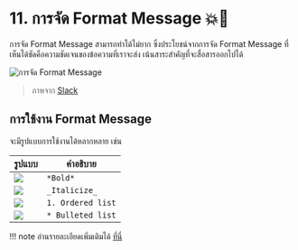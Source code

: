# 11. การจัด Format Message 💥💬

การจัด Format Message สามารถทำได้ไม่ยาก ซึ่งประโยชน์จากการจัด Format Message ที่เห็นได้ชัดคือความชัดเจนของข้อความที่เราจะส่ง เน้นสาระสำคัญที่จะสื่อสารออกไปได้

![การจัด Format Message](https://slack.zendesk.com/hc/article_attachments/4414468900627/message-formatting.en-US_2x.gif)

> ภาพจาก [Slack](https://slack.com) 

## การใช้งาน Format Message

จะมีรูปแบบการใช้งานได้หลากหลาย เช่น

| รูปแบบ                                                                                                       | คำอธิบาย      |
| ------------------------------------------------------------------------------------------------------------ | ------------- |
| ![](https://slack.zendesk.com/hc/article_attachments/4405021101459/Screen_Shot_2021-07-14_at_3.25.52_PM.png) | `*Bold*`      |
| ![](https://slack.zendesk.com/hc/article_attachments/4405012043923/Screen_Shot_2021-07-14_at_3.31.27_PM.png) | `_Italicize_` |
| ![](https://slack.zendesk.com/hc/article_attachments/4405021120531/Screen_Shot_2021-07-30_at_4.10.03_PM.png) | `1. Ordered list` |                                                                          |               |
| ![](https://slack.zendesk.com/hc/article_attachments/4405021122323/Screen_Shot_2021-07-30_at_4.13.02_PM.png) | `* Bulleted list` |

!!! note
    อ่านรายละเอียดเพิ่มเติมได้ [ที่นี](https://slack.com/help/articles/202288908-Format-your-messages#formatting-toolbar)่ 


